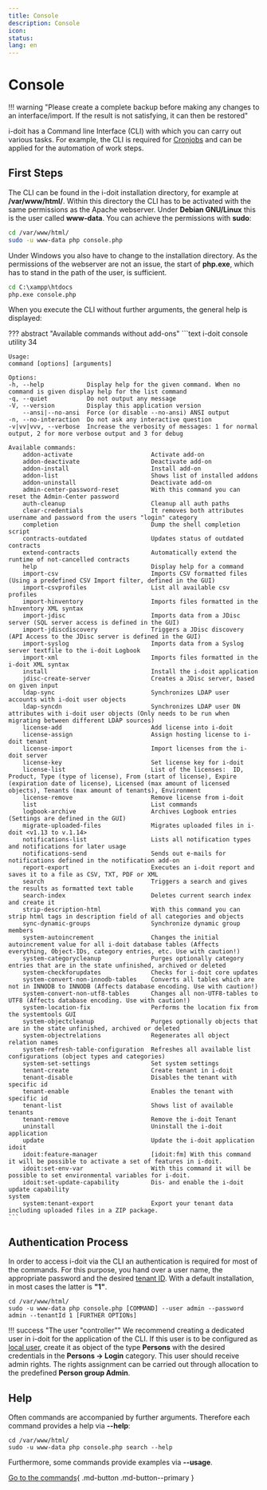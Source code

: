```yaml
---
title: Console
description: Console
icon:
status:
lang: en
---
```


# Console

!!! warning "Please create a complete backup before making any changes to an interface/import. If the result is not satisfying, it can then be restored"

i-doit has a Command line Interface (CLI) with which you can carry out various tasks. For example, the CLI is required for [Cronjobs](../../../maintenance-and-operation/cronjob-setup.md) and can be applied for the automation of work steps.

## First Steps

The CLI can be found in the i-doit installation directory, for example at **/var/www/html/**. Within this directory the CLI has to be activated with the same permissions as the Apache webserver. Under **Debian GNU/Linux** this is the user called **www-data**. You can achieve the permissions with **sudo**:

```sh
cd /var/www/html/
sudo -u www-data php console.php
```

Under Windows you also have to change to the installation directory. As the permissions of the webserver are not an issue, the start of **php.exe**, which has to stand in the path of the user, is sufficient.

```cmd
cd C:\xampp\htdocs
php.exe console.php
```

When you execute the CLI without further arguments, the general help is displayed:

??? abstract "Available commands without add-ons"
    ```text
    i-doit console utility 34

    Usage:
    command [options] [arguments]

    Options:
    -h, --help            Display help for the given command. When no command is given display help for the list command
    -q, --quiet           Do not output any message
    -V, --version         Display this application version
        --ansi|--no-ansi  Force (or disable --no-ansi) ANSI output
    -n, --no-interaction  Do not ask any interactive question
    -v|vv|vvv, --verbose  Increase the verbosity of messages: 1 for normal output, 2 for more verbose output and 3 for debug

    Available commands:
        addon-activate                      Activate add-on
        addon-deactivate                    Deactivate add-on
        addon-install                       Install add-on
        addon-list                          Shows list of installed addons
        addon-uninstall                     Deactivate add-on
        admin-center-password-reset         With this command you can reset the Admin-Center password
        auth-cleanup                        Cleanup all auth paths
        clear-credentials                   It removes both attributes username and password from the users "login" category
        completion                          Dump the shell completion script
        contracts-outdated                  Updates status of outdated contracts
        extend-contracts                    Automatically extend the runtime of not-cancelled contracts
        help                                Display help for a command
        import-csv                          Imports CSV formatted files (Using a predefined CSV Import filter, defined in the GUI)
        import-csvprofiles                  List all available csv profiles
        import-hinventory                   Imports files formatted in the hInventory XML syntax
        import-jdisc                        Imports data from a JDisc server (SQL server access is defined in the GUI)
        import-jdiscdiscovery               Triggers a JDisc discovery (API Access to the JDisc server is defined in the GUI)
        import-syslog                       Imports data from a Syslog server textfile to the i-doit Logbook
        import-xml                          Imports files formatted in the i-doit XML syntax
        install                             Install the i-doit application
        jdisc-create-server                 Creates a JDisc server, based on given input
        ldap-sync                           Synchronizes LDAP user accounts with i-doit user objects
        ldap-syncdn                         Synchronizes LDAP user DN attributes with i-doit user objects (Only needs to be run when migrating between different LDAP sources)
        license-add                         Add license into i-doit
        license-assign                      Assign hosting license to i-doit tenant
        license-import                      Import licenses from the i-doit server
        license-key                         Set license key for i-doit
        license-list                        List of the licenses:  ID, Product, Type (type of license), From (start of license), Expire (expiration date of license), Licensed (max amount of licensed objects), Tenants (max amount of tenants), Environment
        license-remove                      Remove license from i-doit
        list                                List commands
        logbook-archive                     Archives Logbook entries (Settings are defined in the GUI)
        migrate-uploaded-files              Migrates uploaded files in i-doit <v1.13 to v.1.14>
        notifications-list                  Lists all notification types and notifications for later usage
        notifications-send                  Sends out e-mails for notifications defined in the notification add-on
        report-export                       Executes an i-doit report and saves it to a file as CSV, TXT, PDF or XML
        search                              Triggers a search and gives the results as formatted text table
        search-index                        Deletes current search index and create it
        strip-description-html              With this command you can strip html tags in description field of all categories and objects
        sync-dynamic-groups                 Synchronize dynamic group members
        system-autoincrement                Changes the initial autoincrement value for all i-doit database tables (Affects everything, Object-IDs, category entries, etc. Use with caution!)
        system-categorycleanup              Purges optionally category entries that are in the state unfinished, archived or deleted
        system-checkforupdates              Checks for i-doit core updates
        system-convert-non-innodb-tables    Converts all tables which are not in INNODB to INNODB (Affects database encoding. Use with caution!)
        system-convert-non-utf8-tables      Changes all non-UTF8-tables to UTF8 (Affects database encoding. Use with caution!)
        system-location-fix                 Performs the location fix from the systemtools GUI
        system-objectcleanup                Purges optionally objects that are in the state unfinished, archived or deleted
        system-objectrelations              Regenerates all object relation names
        system-refresh-table-configuration  Refreshes all available list configurations (object types and categories)
        system-set-settings                 Set system settings
        tenant-create                       Create tenant in i-doit
        tenant-disable                      Disables the tenant with specific id
        tenant-enable                       Enables the tenant with specific id
        tenant-list                         Shows list of available tenants
        tenant-remove                       Remove the i-doit Tenant
        uninstall                           Uninstall the i-doit application
        update                              Update the i-doit application
    idoit
        idoit:feature-manager               [idoit:fm] With this command it will be possible to activate a set of features in i-doit.
        idoit:set-env-var                   With this command it will be possible to set environmental variables for i-doit.
        idoit:set-update-capability         Dis- and enable the i-doit update capability
    system
        system:tenant-export                Export your tenant data including uploaded files in a ZIP package.
    ```

## Authentication Process

In order to access i-doit via the CLI an authentication is required for most of the commands. For this purpose, you hand over a user name, the appropriate password and the desired [tenant ID](../../../system-administration/multi-tenant.md). With a default installation, in most cases the latter is **"1"**.

```shell
cd /var/www/html/
sudo -u www-data php console.php [COMMAND] --user admin --password admin --tenantId 1 [FURTHER OPTIONs]
```

!!! success "The user "controller""
    We recommend creating a dedicated user in i-doit for the application of the CLI. If this user is to be configured as [local user](../../../user-authentication-and-management/builtin-authentication/creating-a-local-user.md), create it as object of the type **Persons** with the desired credentials in the **Persons → Login** category. This user should receive admin rights. The rights assignment can be carried out through allocation to the predefined **Person group Admin**.

## Help

Often commands are accompanied by further arguments. Therefore each command provides a help via **--help**:

```shell
cd /var/www/html/
sudo -u www-data php console.php search --help
```

Furthermore, some commands provide examples via **--usage**.

[Go to the commands](commands-and-options.md){ .md-button .md-button--primary }
